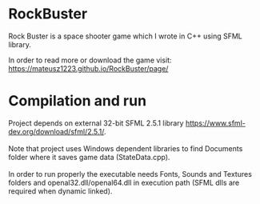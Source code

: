 # RockBuster

Rock Buster is a space shooter game which I wrote in C++ using SFML library.

In order to read more or download the game visit: 
https://mateusz1223.github.io/RockBuster/page/

# Compilation and run

Project depends on external 32-bit SFML 2.5.1 library https://www.sfml-dev.org/download/sfml/2.5.1/.
<br />
<br />
Note that project uses Windows dependent libraries to find Documents folder where it saves game data (StateData.cpp).
<br />
<br />
In order to run properly the executable needs Fonts, Sounds and Textures folders and openal32.dll/openal64.dll in execution path (SFML dlls are required when dynamic linked).